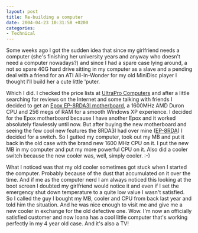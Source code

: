 ```yaml
---
layout: post
title: Re-building a computer
date: 2004-04-23 10:31:58 +0200
categories:
- Technical
---
```

Some weeks ago I got the sudden idea that since my girlfriend needs a computer (she's finishing her university years and anyway who doesn't need a computer nowadays?) and since I had a spare case lying around, a not so spare 40G hard drive sitting in my computer as a slave and a pending deal with a friend for an ATI All-In-Wonder for my old MiniDisc player I thought I'll build her a cute little 'puter.

Which I did. I checked the price lists at <a href="http://www.ultrapro.ro">UltraPro Computers</a> and after a little searching for reviews on the Internet and some talking with friends I decided to get an <a href="http://www.epox.nl/english/products/motherboard/8rda3i.htm">Epox EP-8RDA3I motherboard</a>, a 1600MHz AMD Duron CPU and 256 megs of RAM for a smooth Windows XP experience. I decided for the Epox motherboard because I have another Epox and it worked absolutely flawlessly until now. But after buying the new motherboard and seeing the few cool new features the 8RDA3I had over mine (<a href="http://www.epox.nl/english/products/motherboard/8rda.htm">EP-8RDA</a>) I decided for a switch. So I gutted my computer, took out my MB and put it back in the old case with the brand new 1600 MHz CPU on it. I put the new MB in my computer and put my more powerful CPU on it. Also did a cooler switch because the new cooler was, well, simply cooler. :-)

What I noticed was that my old cooler sometimes got stuck when I started the computer. Probably because of the dust that accumulated on it over the time. And if me as the computer nerd I am always noticed this looking at the boot screen I doubted my girlfriend would notice it and even if I set the emergency shut down temperature to a quite low value I wasn't satisfied. So I called the guy I bought my MB, cooler and CPU from back last year and told him the situation. And he was nice enough to visit me and give me a new cooler in exchange for the old defective one. Wow. I'm now an officially satisfied customer and now Ioana has a cool little computer that's working perfectly in my 4 year old case. And it's also a TV!

